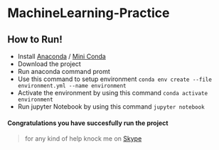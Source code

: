 # MachineLearning-Practice

## How to Run!
* Install [Anaconda](https://www.anaconda.com/download) / [Mini Conda](https://docs.conda.io/en/latest/miniconda.html)
* Download the project
* Run anaconda command promt
* Use this command to setup environment `conda env create --file environment.yml --name environment`
* Activate the environment by using this command `conda activate environment`
* Run jupyter Notebook  by using this command `jupyter notebook`

#### Congratulations you have succesfully run the project

> for any kind of help knock me on [Skype](https://join.skype.com/invite/uGGwakLZHivz)